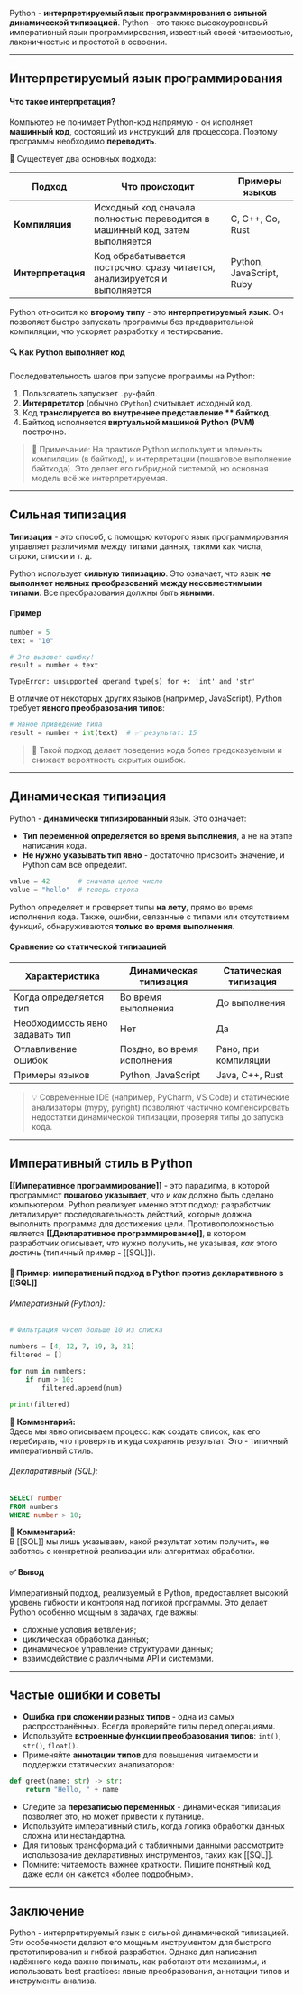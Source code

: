 Python - **интерпретируемый язык программирования с сильной динамической типизацией**. Python - это также высокоуровневый императивный язык программирования, известный своей читаемостью, лаконичностью и простотой в освоении. 

---
## Интерпретируемый язык программирования

#### Что такое интерпретация?

Компьютер не понимает Python-код напрямую - он исполняет **машинный код**, состоящий из инструкций для процессора. Поэтому программы необходимо **переводить**.

📌 Существует два основных подхода:

| Подход            | Что происходит                                                               | Примеры языков           |
| ----------------- | ---------------------------------------------------------------------------- | ------------------------ |
| **Компиляция**    | Исходный код сначала полностью переводится в машинный код, затем выполняется | C, C++, Go, Rust         |
| **Интерпретация** | Код обрабатывается построчно: сразу читается, анализируется и выполняется    | Python, JavaScript, Ruby |

Python относится ко **второму типу** - это **интерпретируемый язык**. Он позволяет быстро запускать программы без предварительной компиляции, что ускоряет разработку и тестирование.

#### 🔍 Как Python выполняет код

Последовательность шагов при запуске программы на Python:

1. Пользователь запускает `.py`-файл.
2. **Интерпретатор** (обычно `CPython`) считывает исходный код.
3. Код **транслируется во внутреннее представление ** байткод**.
4. Байткод исполняется **виртуальной машиной Python (PVM)** построчно.

> 🧠 Примечание: На практике Python использует и элементы компиляции (в байткод), и интерпретации (пошаговое выполнение байткода). Это делает его гибридной системой, но основная модель всё же интерпретируемая.

---
## Сильная типизация

**Типизация** - это способ, с помощью которого язык программирования управляет различиями между типами данных, такими как числа, строки, списки и т. д.

Python использует **сильную типизацию**. Это означает, что язык **не выполняет неявных преобразований между несовместимыми типами**. Все преобразования должны быть **явными**.
#### Пример
```python
number = 5
text = "10"

# Это вызовет ошибку!
result = number + text
```
```console black:1
TypeError: unsupported operand type(s) for +: 'int' and 'str'
```
В отличие от некоторых других языков (например, JavaScript), Python требует **явного преобразования типов**:
```python
# Явное приведение типа
result = number + int(text)  # ✅ результат: 15
```
> 📌 Такой подход делает поведение кода более предсказуемым и снижает вероятность скрытых ошибок.

---
## Динамическая типизация

Python - **динамически типизированный** язык. Это означает:
- **Тип переменной определяется во время выполнения**, а не на этапе написания кода.
- **Не нужно указывать тип явно** - достаточно присвоить значение, и Python сам всё определит.
```python
value = 42       # сначала целое число
value = "hello"  # теперь строка
```
Python определяет и проверяет типы **на лету**, прямо во время исполнения кода. Также, ошибки, связанные с типами или отсутствием функций, обнаруживаются **только во время выполнения**.
#### Сравнение со статической типизацией

| Характеристика                  | Динамическая типизация      | Статическая типизация |
| ------------------------------- | --------------------------- | --------------------- |
| Когда определяется тип          | Во время выполнения         | До выполнения         |
| Необходимость явно задавать тип | Нет                         | Да                    |
| Отлавливание ошибок             | Поздно, во время исполнения | Рано, при компиляции  |
| Примеры языков                  | Python, JavaScript          | Java, C++, Rust       |

> 💡 Современные IDE (например, PyCharm, VS Code) и статические анализаторы (mypy, pyright) позволяют частично компенсировать недостатки динамической типизации, проверяя типы до запуска кода.

---
## Императивный стиль в Python

**[[Императивное программирование]]** - это парадигма, в которой программист **пошагово указывает**, _что_ и _как_ должно быть сделано компьютером. Python реализует именно этот подход: разработчик детализирует последовательность действий, которые должна выполнить программа для достижения цели.
Противоположностью является **[[Декларативное программирование]]**, в котором разработчик описывает, _что_ нужно получить, не указывая, _как_ этого достичь (типичный пример - [[SQL]]).
#### 🧱 Пример: императивный подход в Python против декларативного в [[SQL]]

###### Императивный (Python):
```python
# Фильтрация чисел больше 10 из списка

numbers = [4, 12, 7, 19, 3, 21]
filtered = []

for num in numbers:
    if num > 10:
        filtered.append(num)

print(filtered)
```
🔎 **Комментарий:**  
Здесь мы явно описываем процесс: как создать список, как его перебирать, что проверять и куда сохранять результат. Это - типичный императивный стиль.
###### Декларативный (SQL):
```sql
SELECT number
FROM numbers
WHERE number > 10;
```
🔎 **Комментарий:**  
В [[SQL]] мы лишь указываем, какой результат хотим получить, не заботясь о конкретной реализации или алгоритмах обработки.
#### ✅ Вывод

Императивный подход, реализуемый в Python, предоставляет высокий уровень гибкости и контроля над логикой программы. Это делает Python особенно мощным в задачах, где важны:
- сложные условия ветвления;
- циклическая обработка данных;
- динамическое управление структурами данных;
- взаимодействие с различными API и системами.

___
## Частые ошибки и советы

- **Ошибка при сложении разных типов** - одна из самых распространённых. Всегда проверяйте типы перед операциями.
- Используйте **встроенные функции преобразования типов**: `int()`, `str()`, `float()`.
- Применяйте **аннотации типов** для повышения читаемости и поддержки статических анализаторов:
```python
def greet(name: str) -> str:
    return "Hello, " + name
```
- Следите за **перезаписью переменных** - динамическая типизация позволяет это, но может привести к путанице.
- Используйте императивный стиль, когда логика обработки данных сложна или нестандартна.
- Для типовых трансформаций с табличными данными рассмотрите использование декларативных инструментов, таких как [[SQL]].
- Помните: читаемость важнее краткости. Пишите понятный код, даже если он кажется «более подробным».

---
## Заключение

Python - интерпретируемый язык с сильной динамической типизацией. Эти особенности делают его мощным инструментом для быстрого прототипирования и гибкой разработки. Однако для написания надёжного кода важно понимать, как работают эти механизмы, и использовать best practices: явные преобразования, аннотации типов и инструменты анализа.